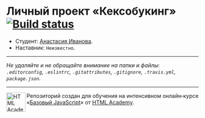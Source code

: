 # Личный проект «Кексобукинг» [![Build status][travis-image]][travis-url]

* Студент: [Анастасия Иванова](https://up.htmlacademy.ru/javascript/11/user/315443).
* Наставник: `Неизвестно`.

---

_Не удаляйте и не обращайте внимание на папки и файлы:_<br>
_`.editorconfig`, `.eslintrc`, `.gitattributes`, `.gitignore`, `.travis.yml`, `package.json`._

---

<a href="https://htmlacademy.ru/intensive/javascript"><img align="left" width="50" height="50" title="HTML Academy" src="https://up.htmlacademy.ru/static/img/intensive/javascript/logo-for-github.svg"></a>

Репозиторий создан для обучения на интенсивном онлайн‑курсе «[Базовый JavaScript](https://htmlacademy.ru/intensive/javascript)» от [HTML Academy](https://htmlacademy.ru).

[travis-image]: https://travis-ci.org/htmlacademy-javascript/315443-keksobooking.svg?branch=master
[travis-url]: https://travis-ci.org/htmlacademy-javascript/315443-keksobooking
